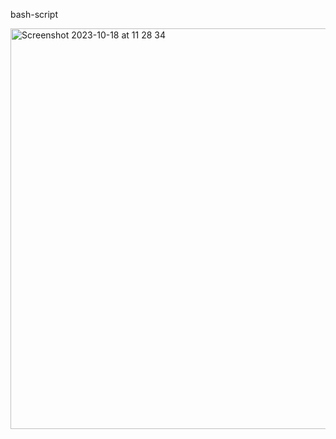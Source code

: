 bash-script

<img width="641" alt="Screenshot 2023-10-18 at 11 28 34" src="https://github.com/pavle0903/bash-script/assets/60235682/415ea6ab-1b48-4587-b622-f734289c037d">

